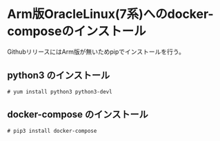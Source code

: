 # Arm版OracleLinux(7系)へのdocker-composeのインストール

GithubリリースにはArm版が無いためpipでインストールを行う。

## python3 のインストール
```
# yum install python3 python3-devl
```

## docker-compose のインストール
```
# pip3 install docker-compose
```